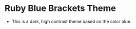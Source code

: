 Ruby Blue Brackets Theme
==========================

* This is a dark, high contrast theme based on the color blue.


